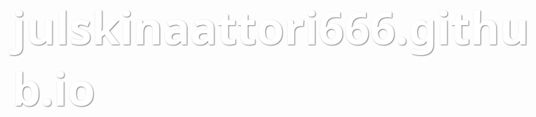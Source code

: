 # julskinaattori666.github.io

<!DOCTYPE html>
<html>
<head>
	<title>Countdown made by HP</title>
	<style>
		body {
			background-image: url("beach.jpg");
			background-size: cover;
			background-position: center;
			font-family: 'Segoe UI', Tahoma, Geneva, Verdana, sans-serif;
			font-size: 36px;
			color: #ffffff;
			text-shadow: 1px 1px 2px rgba(0, 0, 0, 0.5);
		}

		h1 {
			font-size: 72px;
			text-align: center;
			margin-top: 100px;
			margin-bottom: 20px;
			text-shadow: 2px 2px 3px rgba(0, 0, 0, 0.5);
		}

		#countdown-container {
			width: 600px;
			height: 200px;
			margin: 0 auto;
			background-color: rgba(255, 255, 255, 0.7);
			border-radius: 20px;
			padding: 20px;
			box-shadow: 5px 5px 10px rgba(0, 0, 0, 0.3);
		}

		#countdown {
			font-size: 72px;
			text-align: center;
			margin-top: 40px;
			text-shadow: 2px 2px 3px rgba(0, 0, 0, 0.5);
			color: #333;
		}
	</style>
</head>
<body>
	<h1>TJ Costalle :D</h1>
	<div id="countdown-container">
		<p id="countdown"></p>
	</div>

	<script>
		// Set the date to count down to
		var countDownDate = new Date("Aug 10, 2023 00:00:00").getTime();

		// Update the countdown every 1 second
		var countdownInterval = setInterval(function() {
			// Get today's date and time
			var now = new Date().getTime();

			// Calculate the time remaining
			var timeRemaining = countDownDate - now;

			// Calculate days, hours, minutes, and seconds remaining
			var days = Math.floor(timeRemaining / (1000 * 60 * 60 * 24));
			var hours = Math.floor((timeRemaining % (1000 * 60 * 60 * 24)) / (1000 * 60 * 60));
			var minutes = Math.floor((timeRemaining % (1000 * 60 * 60)) / (1000 * 60));
			var seconds = Math.floor((timeRemaining % (1000 * 60)) / 1000);

			// Update the HTML with the time remaining
			document.getElementById("countdown").innerHTML = days + "d " + hours + "h "
				+ minutes + "m " + seconds + "s ";

			// If the countdown is over, stop updating and display a message
			if (timeRemaining < 0) {
				clearInterval(countdownInterval);
				document.getElementById("countdown").innerHTML = "Countdown over!";
			}
		}, 1000);
	</script>
</body>
</html

